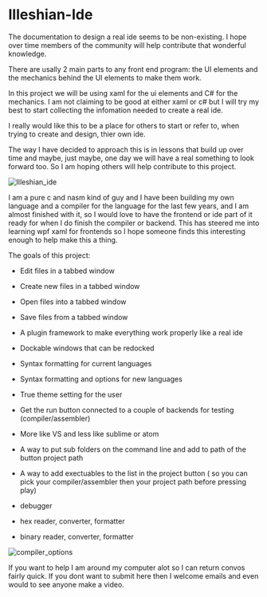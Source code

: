 # Illeshian-Ide

The documentation to design a real ide seems to be non-existing. I hope over time members of the community will help contribute that wonderful knowledge.

There are usally 2 main parts to any front end program:   the UI elements and the mechanics behind the UI elements to make them work. 

In this project we will be using xaml for the ui elements and C# for the mechanics. I am not claiming to be good at either xaml or c# but I will try my best to start collecting the infomation needed to create a real ide. 

I really would like this to be a place for others to start or refer to, when trying to create and design, thier own ide. 

The way I have decided to approach this is in lessons that build up over time and maybe, just maybe, one day we will have a real something to look forward too. So I am hoping others will help contribute to this project. 



![Illeshian_ide](https://github.com/ravenleeblack/Illeshian-Ide/assets/76606152/59f95599-8e48-4abe-a98e-481588dc6ae5)


I am a pure c and nasm kind of guy and I have been building my own language and a compiler for the language for the last few years, and I am almost finished with it, so I would love to have the frontend or ide part of it ready for when I do finish the compiler or backend. This has steered me into learning wpf xaml for frontends so I hope someone finds this interesting enough to help make this a thing.



The goals of this project:

- Edit files in a tabbed window
- Create new files in a tabbed window
- Open files into a tabbed window
- Save files from a tabbed window
- A plugin framework to make everything work properly like a real ide
- Dockable windows that can be redocked
- Syntax formatting for current languages
- Syntax formatting and options for new languages
- True theme setting for the user
- Get the run button connected to a couple of backends for testing (compiler/assembler)
- More like VS and less like sublime or atom
- A way to put sub folders on the command line and add to path of the button project path
- A way to add exectuables to the list in the project button   ( so you can pick your compiler/assembler then your project path before pressing play)

- debugger
- hex reader, converter, formatter
- binary reader, converter, formatter

![compiler_options](https://github.com/ravenleeblack/Illeshian-Ide/assets/76606152/aedea48b-15cb-4834-8d80-f31305f03432)


If you want to help I am around my computer alot so I can return convos fairly quick. If you dont want to submit here then I welcome emails and even would to see anyone make a video.
